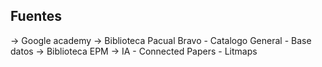 ## Fuentes

-> Google academy
-> Biblioteca Pacual Bravo
	- Catalogo General
	- Base datos 
-> Biblioteca EPM
-> IA
	- Connected Papers
	- Litmaps

